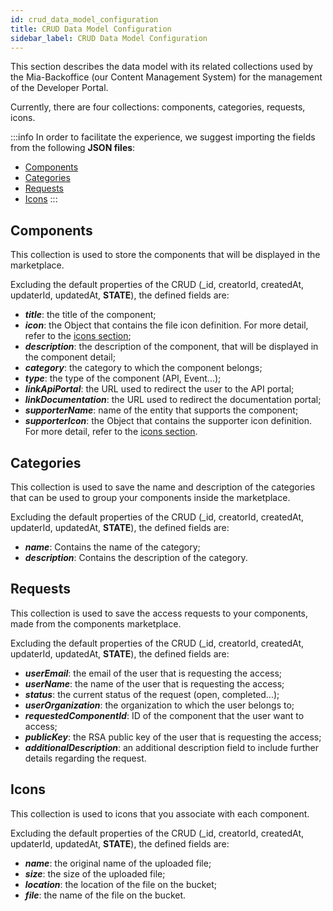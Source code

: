 ```yaml
---
id: crud_data_model_configuration
title: CRUD Data Model Configuration
sidebar_label: CRUD Data Model Configuration
---
```


This section describes the data model with its related collections used by the Mia-Backoffice (our Content Management System) for the management of the Developer Portal.

Currently, there are four collections: components, categories, requests, icons.

:::info
In order to facilitate the experience, we suggest importing the fields from the following **JSON files**:

- <a download target="_blank" href="/docs_files_to_download/dev-portal/components.json">Components</a> 
- <a download target="_blank" href="/docs_files_to_download/dev-portal/categories.json">Categories</a> 
- <a download target="_blank" href="/docs_files_to_download/dev-portal/requests.json">Requests</a>
- <a download target="_blank" href="/docs_files_to_download/dev-portal/icons.json">Icons</a> 
:::

## Components
This collection is used to store the components that will be displayed in the marketplace.

Excluding the default properties of the CRUD (_id, creatorId, createdAt, updaterId, updatedAt, __STATE__), the defined fields are:
- ***title***: the title of the component;
- ***icon***: the Object that contains the file icon definition. For more detail, refer to the [icons section](#icons);
- ***description***: the description of the component, that will be displayed in the component detail;
- ***category***: the category to which the component belongs;
- ***type***: the type of the component (API, Event...);
- ***linkApiPortal***: the URL used to redirect the user to the API portal;
- ***linkDocumentation***: the URL used to redirect the documentation portal;
- ***supporterName***: name of the entity that supports the component;
- ***supporterIcon***: the Object that contains the supporter icon definition. For more detail, refer to the [icons section](#icons).

## Categories
This collection is used to save the name and description of the categories that can be used to group your components inside the marketplace.

Excluding the default properties of the CRUD (_id, creatorId, createdAt, updaterId, updatedAt, __STATE__), the defined fields are:
- ***name***: Contains the name of the category;
- ***description***: Contains the description of the category.

## Requests
This collection is used to save the access requests to your components, made from the components marketplace.

Excluding the default properties of the CRUD (_id, creatorId, createdAt, updaterId, updatedAt, __STATE__), the defined fields are:
- ***userEmail***: the email of the user that is requesting the access;
- ***userName***: the name of the user that is requesting the access;
- ***status***: the current status of the request (open, completed...);
- ***userOrganization***: the organization to which the user belongs to;
- ***requestedComponentId***: ID of the component that the user want to access;
- ***publicKey***: the RSA public key of the user that is requesting the access;
- ***additionalDescription***: an additional description field to include further details regarding the request.

## Icons
This collection is used to icons that you associate with each component.

Excluding the default properties of the CRUD (_id, creatorId, createdAt, updaterId, updatedAt, __STATE__), the defined fields are:
- ***name***: the original name of the uploaded file;
- ***size***: the size of the uploaded file;
- ***location***: the location of the file on the bucket;
- ***file***: the name of the file on the bucket.

